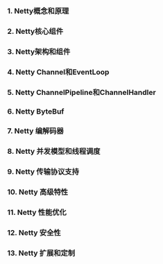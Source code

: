 ### 1. Netty概念和原理



### 2. Netty核心组件





### 3. Netty架构和组件





### 4. Netty Channel和EventLoop





### 5. Netty ChannelPipeline和ChannelHandler





### 6. Netty ByteBuf





### 7. Netty 编解码器





### 8. Netty 并发模型和线程调度





### 9. Netty 传输协议支持





### 10. Netty 高级特性





### 11. Netty 性能优化





### 12. Netty 安全性





### 13. Netty 扩展和定制

















































